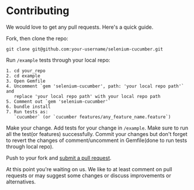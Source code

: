 # Contributing

We would love to get any pull requests. Here's a quick guide.

Fork, then clone the repo:

    git clone git@github.com:your-username/selenium-cucumber.git

Run `/example` tests through your local repo:

    1. cd your_repo
    2. cd example
    3. Open Gemfile
    4. Uncomment `gem 'selenium-cucumber', path: 'your local repo path'` and
       replace 'your local repo path' with your local repo path
    5. Comment out `gem 'selenium-cucumber'`
    6. bundle install
    7. Run tests as:
       `cucumber` (or `cucumber features/any_feature_name.feature`)

Make your change. Add tests for your change in `/example`.
Make sure to run all the test(or features) successfully.
Commit your changes but don't forget to revert the changes of comment/uncomment
in Gemfile(done to run tests through local repo).

Push to your fork and [submit a pull request][pr].

[pr]: https://github.com/sameer49/selenium-cucumber/compare

At this point you're waiting on us. We like to at least comment on pull requests
or may suggest some changes or discuss improvements or alternatives.
